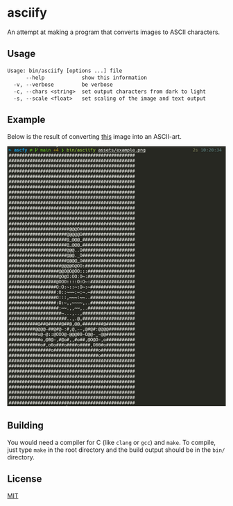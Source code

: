 # asciify

An attempt at making a program that converts images to ASCII characters.

## Usage

```
Usage: bin/asciify [options ...] file
      --help            show this information
  -v, --verbose         be verbose
  -c, --chars <string>  set output characters from dark to light
  -s, --scale <float>   set scaling of the image and text output
```

## Example

Below is the result of converting [this](assets/example.png) image into an ASCII-art.

![example-output](assets/example-output.jpg)

## Building

You would need a compiler for C (like `clang` or `gcc`) and `make`. To compile, just type `make` in the root directory and the build output should be in the `bin/` directory.

## License

[MIT](LICENSE)
